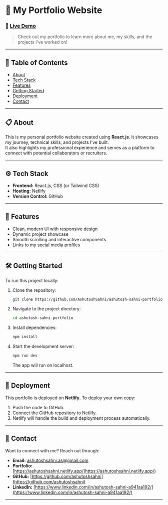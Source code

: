 # 📄 My Portfolio Website

### 🚀 [Live Demo](https://ashutoshsahni.netlify.app/)  
> Check out my portfolio to learn more about me, my skills, and the projects I've worked on!

---

## 📖 Table of Contents
- [About](#about)
- [Tech Stack](#tech-stack)
- [Features](#features)
- [Getting Started](#getting-started)
- [Deployment](#deployment)
- [Contact](#contact)

---

## 📋 About  
This is my personal portfolio website created using **React.js**. It showcases my journey, technical skills, and projects I've built.  
It also highlights my professional experience and serves as a platform to connect with potential collaborators or recruiters.

---

## ⚙️ Tech Stack
- **Frontend:** React.js, CSS (or Tailwind CSS)
- **Hosting:** Netlify  
- **Version Control:** GitHub  

---

## 🌟 Features
- Clean, modern UI with responsive design  
- Dynamic project showcase  
- Smooth scrolling and interactive components  
- Links to my social media profiles  

---

## 🛠️ Getting Started
To run this project locally:

1. Clone the repository:
   ```bash
   git clone https://github.com/AshutoshSahni/ashutosh-sahni-portfolio.git
   ```
2. Navigate to the project directory:
   ```bash
   cd ashutosh-sahni-portfolio
   ```
3. Install dependencies:
   ```bash
   npm install
   ```
4. Start the development server:
   ```bash
   npm run dev
   ```
   The app will run on localhost.

---

## 🚀 Deployment
This portfolio is deployed on **Netlify**. To deploy your own copy:

1. Push the code to GitHub.
2. Connect the GitHub repository to Netlify.
3. Netlify will handle the build and deployment process automatically.

---

## 📧 Contact
Want to connect with me? Reach out through:  
- **Email:** ashutoshsahni.as@gmail.com  
- **Portfolio:** [https://ashutoshsahni.netlify.app/]https://ashutoshsahni.netlify.app/)  
- **GitHub:** [https://github.com/ashutoshsahni](https://github.com/ashutoshsahni)  
- **LinkedIn:** [https://www.linkedin.com/in/ashutosh-sahni-a941aa192/](https://www.linkedin.com/in/ashutosh-sahni-a941aa192/)  

---